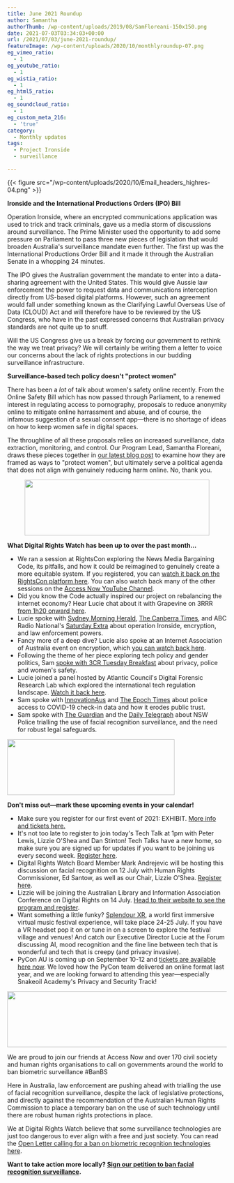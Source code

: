 ```yaml
---
title: June 2021 Roundup
author: Samantha
authorThumb: /wp-content/uploads/2019/08/SamFloreani-150x150.png
date: 2021-07-03T03:34:03+00:00
url: /2021/07/03/june-2021-roundup/
featureImage: /wp-content/uploads/2020/10/monthlyroundup-07.png
eg_vimeo_ratio:
  - 1
eg_youtube_ratio:
  - 1
eg_wistia_ratio:
  - 1
eg_html5_ratio:
  - 1
eg_soundcloud_ratio:
  - 1
eg_custom_meta_216:
  - 'true'
category:
  - Monthly updates
tags:
  - Project Ironside
  - surveillance

---
```

{{< figure src="/wp-content/uploads/2020/10/Email_headers_highres-04.png" >}}

**Ironside and the International Productions Orders (IPO) Bill**

Operation Ironside, where an encrypted communications application was used to trick and track criminals, gave us a media storm of discussions around surveillance. The Prime Minister used the opportunity to add some pressure on Parliament to pass three new pieces of legislation that would broaden Australia's surveillance mandate even further. The first up was the International Productions Order Bill and it made it through the Australian Senate in a whopping 24 minutes.

The IPO gives the Australian government the mandate to enter into a data-sharing agreement with the United States. This would give Aussie law enforcement the power to request data and communications interception directly from US-based digital platforms. However, such an agreement would fall under something known as the Clarifying Lawful Overseas Use of Data (CLOUD) Act and will therefore have to be reviewed by the US Congress, who have in the past expressed concerns that Australian privacy standards are not quite up to snuff.

Will the US Congress give us a break by forcing our government to rethink the way we treat privacy? We will certainly be writing them a letter to voice our concerns about the lack of rights protections in our budding surveillance infrastructure.

**Surveillance-based tech policy doesn't "protect women"**

There has been a _lot_ of talk about women's safety online recently. From the Online Safety Bill which has now passed through Parliament, to a renewed interest in regulating access to pornography, proposals to reduce anonymity online to mitigate online harrassment and abuse, and of course, the infamous suggestion of a sexual consent app—there is no shortage of ideas on how to keep women safe in digital spaces.


The throughline of all these proposals relies on increased surveillance, data extraction, monitoring, and control. Our Program Lead, Samantha Floreani, draws these pieces together in <a href="https://u1584542.ct.sendgrid.net/ss/c/CMxF4nARlf6wAFa1PSfv0mmZ9RIuK0LyVv5J0Wo3jtIT-dsvqXI6JF9nPJwZEtV3ECWeHT1rZe8-4KqVaETOyiQbJgb7rTwjl-t69afGtQu9MFp-wZ_aXHE8XVLI012j0HRYsfNxwiI2sD2J-1HYhfCUaJbjFOo1Urv4pzZqKKr4g_x0yLXLLCSvfVLjPVp0feUmpiBLfQGCFpZKhK4xrTkA56vRH4NeoZo8YPMJLJ6LMd0RN7UePRY9CKetyLyNnyHGbaqa3fVR8Y-MB5vft5Qpd-e4oK7P6Rd6bx9LKuJpjEOl12QN6LkPcK_wpRGvCjtuqa73Jij5kDBvxJSRDmYR6HOR2UcojaLvflFd0ACC2ovysIazok5r7-1zOg-aNHJapxz6Vqw_aXAaztntZrw_Yjn0YRJANWt17qOgS38/3d9/2PHCNBEXQV2V7VJ8qVjlMg/h3/5MOFqdlIkAOhrYsf-w8BEpbcKNX0UA1PGjgUXbZ5rTM" target="_blank" rel="noreferrer noopener">our latest blog post</a> to examine how they are framed as ways to "protect women", but ultimately serve a political agenda that does not align with genuinely reducing harm online. No, thank you.<figure class="wp-block-image size-large is-resized">

<img loading="lazy" decoding="async" src="/wp-content/uploads/2020/10/Email_headers_highres-01-1024x310.png" alt="" class="wp-image-7296" width="424" height="128" srcset="/wp-content/uploads/2020/10/Email_headers_highres-01-1024x310.png 1024w, /wp-content/uploads/2020/10/Email_headers_highres-01-300x91.png 300w, /wp-content/uploads/2020/10/Email_headers_highres-01-768x233.png 768w, /wp-content/uploads/2020/10/Email_headers_highres-01.png 1376w" sizes="(max-width: 424px) 100vw, 424px" /> </figure>

**What Digital Rights Watch has been up to over the past month&#8230;**

  * We ran a session at RightsCon exploring the News Media Bargaining Code, its pitfalls, and how it could be reimagined to genuinely create a more equitable system. If you registered, you can <a href="https://u1584542.ct.sendgrid.net/ss/c/ZsYp6Jc2ATNP3MkVzvte6Kf4_9xHgURUm3iJTWucnfjhT6fr4SJ0qCT24Y0L5tmjwtI_qBWh-3DTG26zB30p6-D_5wYM5dJmkqlWZ9j71bzSdJufeWcIT402Nd-jat0sBhYEJGCBddUkmKSMeSjzDnHR9RZz__ra6by00kemhj4oi5tyASQcts4UkjVFhCfDF3Zq93gh4eLlFh5QS2-iJqhE__isDkqf0is-3U5_mxipuABXUGJqk7sLXj7Egtd4atmwwkFjBk9IQsR6c0ijkU07dtF5d__mN7tefAxtS1qDQdNbI4Mf3ZtRsfmjCEUlXGmAFVHN_YkMp1gErpLWaeER7GIK06X_JIMUGuAs1g6yXDnkwmKhpGj9gtwhpR3CZdyF_bShIxjCc3L7X0HnkFCyiZbrk14i-Sqr1k-UqfsJqgLHx6oiK_vVOddNeOxrX9Jn63kie6tC-Ch55YhLP1oxGGqZjKqvjd6GTIrKmPk/3d9/2PHCNBEXQV2V7VJ8qVjlMg/h4/L7D6KfIvDaSKjYVtMrp6LconQI2CmqWc_w37uXO_2u0" target="_blank" rel="noreferrer noopener">watch it back on the RightsCon platform here</a>. You can also watch back many of the other sessions on the <a href="https://u1584542.ct.sendgrid.net/ss/c/atcYNHk4Eh2YdGnwBh-YDPEl5yUYqCQynxiL0wbju_FFcBh0wpm6-DmAzVXliSKRLbPNJev3urjjNJyZ6ofEREeqvhHgz-sSn3bKzMF5O3x7YGWUJ2E5bDNfonln2BVTEQIawLDUQWbiLw3Bxa01Rb9TnS4nWNCJrbfWuHDYY4RQsFQi6KT92szqPJFIa3PY2ChaJE_uV-5px758DsuSbciV7bbTDZuTxjnCJXcn4TEkYU-YF61dzYj3p4R1n36Bd0xj55o2eTVRZAIXOOosIbqHj22kNLMC_RgB7d8YG333F4wy35QXb5EfIM8cZCASRXpQFqnWZvrsBcC1fffpnA/3d9/2PHCNBEXQV2V7VJ8qVjlMg/h5/kU32_UXLCtkFCxCbbzVxiufGWMlHaFX8xvlCB1cKCl8" target="_blank" rel="noreferrer noopener">Access Now YouTube Channel</a>.
  * Did you know the Code actually inspired our project on rebalancing the internet economy? Hear Lucie chat about it with Grapevine on 3RRR <a href="https://u1584542.ct.sendgrid.net/ss/c/atcYNHk4Eh2YdGnwBh-YDGRoAs2WH3kvIwlC-9ha3D6XKssAleCnBQTDrEbSimXaTaCcEHEYL9EwLp3fTZK9WKkPfkrO-CZYcWabWplti1rhJ9AW91rH_IsXUEK0kbbDwo22SO3bgFsTJWEk7R6_Db7XbjPG6X0Ghui20i7rvJ0lLot_u5wZDU_kW2peMtdMo9VBS96bsTZOvNnK-rNtSbD3ru23ueM8XLVRtHtr9JDjmGYE8C8jTXmKf74nRbW_7BX4MOCs7R7hZ1ve2sFVJfIuVOXmYUkHLQE9YJyy5SYyVFwoebSfimMudeESdbAFJCjqLDtKkubeWylfcT8KOjBpeQSgGAwzKdNfVdxm_hoXelL-PRsR4FhyY3BPZkHM2-5XHwmpsnTGp3kHTQ_IpP5aZN1Tx15i88BBg4HPowE/3d9/2PHCNBEXQV2V7VJ8qVjlMg/h6/4ELp7SvKcLBfL1LH71n4IvEV5jxZqGUw2GDxT_u7p0c" target="_blank" rel="noreferrer noopener">from 1h20 onward here</a>.
  * Lucie spoke with <a href="https://u1584542.ct.sendgrid.net/ss/c/atcYNHk4Eh2YdGnwBh-YDGrojCaCJcONlr3mxgHJUNBn3JhbgxMjeZrwvzYzxbT57dnNEwbATsIX79a46g171U3yaXuF68HLGMJY1uTmcwEU41iy4BMKTv5BwJlBrHkeQFBSAD5IHwXpUMLuXPXxjosyeIDs8Gvxn4Y1Qne2HZWtm_gYvY8tJbKJ0NW7TSjXvzeNuTcYtT-HlK8emVUO4_tNqQXB6GOey6-RQEcEI1cenPVFWZyF_TwNje3gr8rKJiWzVHdCpObC80p6f_O7heTkcCSWkYcf6UhIg2l8m1ZDFRBOPXviOlnLWTx2DmHcU5IjAlFgIULVfkTDNwTVn8qZZke8Zm7PExx_g3-g81UGYuuq3u4LgJMqxfYk7b1r8I0q2Fto0dIOgZkC_up1DipoGhaA7uxgy21ifIlCsmgF8546hEvtpaj1SKVePGKYybvNhS7S3SdMSYLC9GoyW7A4ljUBUs4HEfY8X40KEuo/3d9/2PHCNBEXQV2V7VJ8qVjlMg/h7/6eEqRRoY3SqGPMivtX2hDcXl-xAyBfEgTMRtZVUXy6M" target="_blank" rel="noreferrer noopener">Sydney Morning Herald</a>, <a href="https://u1584542.ct.sendgrid.net/ss/c/atcYNHk4Eh2YdGnwBh-YDMsQup19ctwzixQPtTEhYGv9ovfVAiFCnLtH-w6uLgDHm6QeFECt0TTCy60_kbLy7XseqX1_7u3RWg8zYEdgSg2opivzhvhm1aHPlaBIFliTrzY5EAq9jbRaqXq18OPiv0l8y32d6FobK3FQaqsl17EAEBETk-58xkKQyAbE62p_9GWss6xzDlJ5F4wDwwQVniZ5oKqH_mvbz5HEbVRVm3DpaLBfa4-2Rxr1LaAxIr0cNnhdyEa2d3p69vPKkGbRjqu7axNA6uk6djre0r6FYm_yjG1dnkyR2Epa30dMcAiw-HDYyiSU2hZPPgZ0C9jiSPuDt_X7LbLUB7U2OiujJyBmguVRsNzlCosTgIreT-Nb_CTmGSX_3AxrUOy_T1bj9bkf1i1UZbXStg99Q4ZTw0mvvmLFKec9rpWsZZU1GkH1/3d9/2PHCNBEXQV2V7VJ8qVjlMg/h8/fIMPmxdEP_QVk97RxAGJKOWETx4eb06GS6EGXr5rFFg" target="_blank" rel="noreferrer noopener">The Canberra Times,</a> and ABC Radio National's <a href="https://u1584542.ct.sendgrid.net/ss/c/atcYNHk4Eh2YdGnwBh-YDLPbb2jFRHqancbJLyQGqU2IBLmt3DsH4sSlbTJiKVDUB0zjIEZUL79jOj3-t8tYSnS_jEgif5spharKzRDlFYjSeVnHvCkRJqHRrIU-TzEgGhydJMedNhkK1e1mT5kF0ogbdzaVC5Ir11Lc4ibcMQrv6wL2gpEPs5ANvpFIsgNc5PqNtdmXTP-rKOdAWqRjcFZ1GV5N3-fKz3Set2zJ5T_KqMVrm80_3LUPcBmzj6FTsLyWXbM0X2d1hoVlI6nO7Q8pOASTxCDU7ZAhyQ9ATNLVbsFOl6cISjZ1EQ4AO9cRDkpTm-Raq13quI9Z8DVstQ2YPEGbQ40I9AF7q9F70AbNRy7Qm0c0cxNx6EKlVH1aGfAvJbVWMY6fp8XoPEI1O_pTZrb_HrAdfdkvTIwf3p-xd8dBOzP8KCrxiXu_rYw6/3d9/2PHCNBEXQV2V7VJ8qVjlMg/h9/n-XE5FC7CWcDetGa6VSt3M8ZurBb_3sYCS-lJcWjiXg" target="_blank" rel="noreferrer noopener">Saturday Extra</a> about operation Ironside, encryption, and law enforcement powers.
  * Fancy more of a deep dive? Lucie also spoke at an Internet Association of Australia event on encryption, which <a href="https://u1584542.ct.sendgrid.net/ss/c/atcYNHk4Eh2YdGnwBh-YDE0m4lD27SBRCNRdZTN3yo9qg_JhwDSDBUnrXtwgRcE-shCwl5zUN2d3ApgXH0V1dfFNP_E6b3J_Ost1YkFs1cxjmrJ0OpylVBFbuRcweZsRZ8o3aqTl0Y_1OPVJDIne3SaGYSxU3A4rZ0Tw1V6hEhAK7PFAmQFe4t7WyInz7lgI0Zx_O84ExRh69eO3S30x-YsMeWY4mvXUyI31-XKzvInJx0KonI4x0_dBWS42w-6b06JG72Tb4vzih6MeAQpgRcMLsrzqxCJ8mHnKi9LdjdQOumbxvzeORAN0mpjzN-DhR11NiL6XM6cJJu8EpBLf7rzrUYBGZhxIDWv9T4mUD7ZxrQBWSsuHucN8A0jVdLr3iZnUSM8YuvWfEEETnZHA5w/3d9/2PHCNBEXQV2V7VJ8qVjlMg/h10/yYSbj345CUTfhzpcEIb18xZiZIGAM7AAKFdnarUR-3k" target="_blank" rel="noreferrer noopener">you can watch back here</a>.
  * Following the theme of her piece exploring tech policy and gender politics, Sam <a href="https://u1584542.ct.sendgrid.net/ss/c/atcYNHk4Eh2YdGnwBh-YDHkc_CdiYt_ghscGkDL17KK1ptCPxIxzmzzfXN7jjrXBVuhXnY72rXqwuQK9rbul73TMMZ44Pj7FggOfDN-GeBTRelCI16h-xyTaPPkfybtxYBKn86pbiez5-7_IZ5M0kQUDFtxQm2G8jJZSa9_yRttcqIRZsEyABDqmtb_-9pKc-xSe0NghgdW0fuW6543aFyB3KmX2FDkixqQsXSK8zet6gutwWvAFwGnBvychS-IfbFl24YjuAFR6tn_EozPdcMvEZC8zWZaFXtNYUSmFLhcEiushevLNe1RhdXI_5MfsdTh-z0w9lJgSXDM3_mRXWYrwjB_x6OZxkOStH-Ztcb-yP_Ajx61L7KHvlbe9vxoeVysuAGIigzQeFjq3Qs5J9ZjfEElbUvanzgQD6NXtscW7_-l2wNK_uSEETrLcTMlI/3d9/2PHCNBEXQV2V7VJ8qVjlMg/h11/_v5lydUtOkzTeSfVXiBh4Kx1LOdIFyAJpxesMlZlSj4" target="_blank" rel="noreferrer noopener">spoke with 3CR Tuesday Breakfast</a> about privacy, police and women's safety.
  * Lucie joined a panel hosted by Atlantic Council's Digital Forensic Research Lab which explored the international tech regulation landscape. <a href="https://u1584542.ct.sendgrid.net/ss/c/atcYNHk4Eh2YdGnwBh-YDPJrbAvYZljxlnOJ1p8SV8FeUXCdfxHThNYy8rXZxOdeQHN9T8hFI9YF5-LpTlavjti1iAsoW5PRS41sCglLmXAvzxQYzkdQJXg2oRtq9JTz65Tf7PREz_u3JI3iSax_ykfPZqYp42vWCtIPPsR8ByAp2GtdsETOxr9ZBkKiU0Xw0K2I897Owb2MeU5oOijDONam1CdDsFypSpt_hT7ib3fAzaHUEi7zetNiSsJM0UT9CUg-L69G_GZtVzT2jCn8v0rC4LoI2CjGeZ-7WlDuNpuhHnANl8ql0Qv88-p_rafEofGHeHXYPB2dcrgarMdYKQ/3d9/2PHCNBEXQV2V7VJ8qVjlMg/h12/JVBluRgwU8xmdAQwtFomFyX4GQhMwrIRswL34AsMW0M" target="_blank" rel="noreferrer noopener">Watch it back here</a>.
  * Sam spoke with <a href="https://u1584542.ct.sendgrid.net/ss/c/atcYNHk4Eh2YdGnwBh-YDK_gpTaIVkfp3JTnTCw1eQ_CwXaJYiFhcsru_kZD1XQkIFWJulDgSvlhJuax6pG-Re8kXIvYadYzAOItDkJ_Lk-Z93cnTknzZMeXmKlUQL8IIRK5YatNKI0TCAEimKnnaQXyvjMUq3e_J1_l5DPkxrbx_Z8SrjAFf3KS27q41ZKW7eeJh2ORnV9bqhfz0r4x44xL-1Nb9CvEUhInWiZGAkcOWr8ElU0YpoUhCQ1CMSmyqFR-62lbLOkwzYFfyYzNWctld4q7mKdqRzRQy6nLG3NotD35W7ZLfGmi-G2WWVFrB4hRWGyamQ01ae9EGyHs9AbLNg5QOt9HWsFvMKUbP5EbLu_dqsw2ZjzyB8S3oh8EwcWOJm8RpgqAGDsHbo-oEQ/3d9/2PHCNBEXQV2V7VJ8qVjlMg/h13/1ZCiJMLnU2s9r1yXLmZUoobc_JtjXpPnpu9A9skgJyk" target="_blank" rel="noreferrer noopener">InnovationAus</a> and <a href="https://u1584542.ct.sendgrid.net/ss/c/atcYNHk4Eh2YdGnwBh-YDObC_jkXNlCjlRiO9BUNt3IlRjTa5nwEJe4y8rJlikZh9ys_6Dlxp9MstJk8i6Sz_uglWx_HewpyQoIguSBUL77GobDw7qTix8amlcQmWt4_3SKYTPqj7ro-oq8ZP4TTzoLQMKbHou2xPREOuB96Nd6VIgv1jFjW-Kz6Hf_OqweoJAuxAZNalVcPp4YSue0TztmgCF14BwenySfo61aLVoZfjqFfMN0vutf0wnIW6gJROrINGL9AGpzrvNWBTHjJafFERniVxgdn5UgdI21scW4CG752_cJd1YlAcvoyvjp9UnPLHi7Rc5jsHmKIwP1BnXT9o27qV349_EoDi9JWLydFmH7l_g1QfWxn2eUfLfdP1nMerGrA3uetfkxg8JdkhhVANq6KUl5SPa8-dplFZ9KtzIkDaK4QT0DR8snjNwie/3d9/2PHCNBEXQV2V7VJ8qVjlMg/h14/DKO4CwSE4xKDRHsuur1p0iVPTXzf7UXbgOztKO1Ivm8" target="_blank" rel="noreferrer noopener">The Epoch Times</a> about police access to COVID-19 check-in data and how it erodes public trust.
  * Sam spoke with <a href="https://u1584542.ct.sendgrid.net/ss/c/atcYNHk4Eh2YdGnwBh-YDL2pqlARv2wBshrgOqWkXMG-lUahKsXZvw5F_VeTtKqPo7a3Lk66F1j9GFhdJKtVyarwP9pAVsrEDrsUQUki3qNx4HpIRphL-qh6fPoI3HcRwvbEeu2MG2Cf0QlLYXU_825BKytkbLeUXDvAIcPTGUOa-QgZVMFLUjoK1dupdU-QoZgQnozKSj8V3sembP08mAtny3qcqq27TdhWjk-vcfKJY8DcVQTRzwS-xVD7NudqI2KIxLRbyStZM9cv0yuoSRo7tUwiOleddPf6P3KFQaBzM_nQGswww39QhnVtD7-jW8RuAnW7dhaic48TZjUhOgMQnXCoWM4zR6V_egIsq00QRX0rHbTumrOOyUVKKQtG9pgNbV6QKeUnWBF8uJBRzuvrt3uomidlDfZKXvJ7IqVZQuo3zKPXXRPU8jEc9OgIoOq2chVbSd-Lwl1ScL1VzVcOkcSFulxQNV2fN18qi4W3G9Pdb4yyY6rFe5d8n7AHhocli7PKRXzzDmxOEskiEg/3d9/2PHCNBEXQV2V7VJ8qVjlMg/h15/XSSkIEb3OtqyLMCCfukQdhNQSXQzKAnbKlaB6jyubXA" target="_blank" rel="noreferrer noopener">The Guardian</a> and the <a href="https://u1584542.ct.sendgrid.net/ss/c/atcYNHk4Eh2YdGnwBh-YDDt0b_q9w2p2RVQaHR-3aMPNo2UrfU5iEjl2o_FtvTCLI-L0_h6beKlCGlrQLGdnz6eoYECdYwsadtunq6a5dw9PEJve0R28kOwPQUTf3OWp7yusyL0C-ef7CEIikLRwWOLRZVmCrVKKkdwc0B8ojt_-F_ULGV21hpRcvTYXQ-jQrRueUk_UoTHdVe7UIfPzIOiQzvSiAtNk2aTggGfVjd4F2o6qkNvpCMcxGMBn8SsutiWKHE5Nr_UA-C7A0UX1_wPp90o3LhAPEO1DS7IjRxk7jA63_I_8tgjVFqwWNyuuBEsCFSdGHSd70XE5Bxrx0H5XBHBFYEAo1wmMxW1dHOYkXHB-aYMI4EC-6e60Wotit-ADRwwpa-r0HfE6kGg48Isau5VSfQumy5fIVg1mfYa84WvXvdyPNwHBMhpmuNMsGz7yFh_Ha5TJg498aNqkC_LrAMZqKm9JD5tRgy9QFgnIMc-L4Kh-lac3qFLsTSMKO1PVbMTwDllW7K1ILOCAgw/3d9/2PHCNBEXQV2V7VJ8qVjlMg/h16/vVWs3Ma-AJLlzeWTIPBGrcq4syCO7TSVl7ASj6q2Hno" target="_blank" rel="noreferrer noopener">Daily Telegraph</a> about NSW Police trialling the use of facial recognition surveillance, and the need for robust legal safeguards.<figure class="wp-block-image size-large is-resized">

<img loading="lazy" decoding="async" src="/wp-content/uploads/2020/09/Email_headers_highres-06-1024x342.png" alt="" class="wp-image-7275" width="384" height="128" srcset="/wp-content/uploads/2020/09/Email_headers_highres-06-1024x342.png 1024w, /wp-content/uploads/2020/09/Email_headers_highres-06-300x100.png 300w, /wp-content/uploads/2020/09/Email_headers_highres-06-768x257.png 768w, /wp-content/uploads/2020/09/Email_headers_highres-06.png 1250w" sizes="(max-width: 384px) 100vw, 384px" /> </figure>

**Don't miss out—mark these upcoming events in your calendar!**

  * Make sure you register for our first event of 2021: EXHIBIT. <a href="https://u1584542.ct.sendgrid.net/ss/c/CMxF4nARlf6wAFa1PSfv0mmZ9RIuK0LyVv5J0Wo3jtLHRK5DOVZ1q7zmyKHZX3p8JUr-tRfsSP_DHMKpM1zZ9RFJ4nSL7WB761ZaD-dtNQk2FQgDXHjQMNPh3p4IvQ5BjohgAPOvVzNa-XEvJBt8ZsGDJqt-7X6_M-f_9nce_UxWY5IFooBuF7KXwRWCRco1KFZwZyvqYbMyeWegq1gkCljdPviTjE-FqHbmp-Msi2JE1ey2BuV3Bz3n14rCQXHpqAqtArRSp22J2VkT70p8qPL3-zC_EYMyed9_GwwSW0LYPWi88Cva6Kbj1ITLq4T9xa54DKhpvIZMLbiGqZPv4BJFLgTL1aNiv1glvMDiMNdJ2fQd5Avu8opKVjXOqCSy18JBSsrz8y6YP0Pbo5nosvZSD9MuutzeMGEn4i1FuBQpGOmzXmpexJkg4EHUk9lMjtUiNx0XxqWoSnmeXNYgqg/3d9/2PHCNBEXQV2V7VJ8qVjlMg/h17/Nn646PU9V--uaj3vQbSce9LSnnLrVpoy06kTlZDXTNA" rel="noreferrer noopener" target="_blank">More info and tickets here.</a>
  * It's not too late to register to join today's Tech Talk at 1pm with Peter Lewis, Lizzie O'Shea and Dan Stinton! Tech Talks have a new home, so make sure you are signed up for updates if you want to be joining us every second week. <a href="https://u1584542.ct.sendgrid.net/ss/c/nIATlT34azO8Uq6tATWtxCDysc2H7Ub_N-8A__ZhFMy_q-I6t3w6XMNtQCPfRlWQ-qO3Xd28C-N-WZmunqVQYnzUyuuFOJ4q3JDP9RsNs1nzzLTqYuFzWzhn85qyBvE3LB7qvN_ouImKV5_68hwcCi07UeNLWIO5Xi8HiSRf3a8g2Ms6TBwoZQxBQ8JWcLKlBWWcsUhBUBcYtqd1exaVHYT7JH7LpmAfuWoOS7fZpInECLBsFcV37bQoXdKX-pkevjm8ILuw53ym0ATnR-6eS1YZD2rQP1n79fxhJQS_7i-X4v8AgYvh7YCYZjy4J0OT/3d9/2PHCNBEXQV2V7VJ8qVjlMg/h18/RIU4rRnwIrFRDXoCQuRGMXMkSlspmoCtRW_EPfaDN9o" target="_blank" rel="noreferrer noopener">Register here</a>.
  * Digital Rights Watch Board Member Mark Andrejevic will be hosting this discussion on facial recognition on 12 July with Human Rights Commissioner, Ed Santow, as well as our Chair, Lizzie O'Shea. <a href="https://u1584542.ct.sendgrid.net/ss/c/tTBUZwcBH_2q13Ow12s-jRaqsgVVHZ1txJZvl-EsYgbZ_ctybZLtsu_CqQk-iRH0NM-3w3lqr1MQfgwzSpxntDBtjFpHgDPlHWoJ35MBaiL6cF-VBuQd_nrr0EbA3wCZ-_SS0lYtBB2FKR0mOFpHxvLdN8C6WsZvKyCBUuI4ZCwppWXbzk6U0Ak6k2CdKaD467DRI7fU6w0itvfT0zs9N97XgAy8t3Ju4K5Imu-xbLkgue3WnOzXdfaWqk4xFYA_YzY3547lX6l_YpteVMr6_2REQ--A-CN3tBws8Ri4Z3wB7BiLiiImxLTM5esPrxDnv2M7xlzBAmabbwW2Z7sYgOjCR5qNMBFXDsKvpoUaTntNm7aO2KO-iZqufBaHo9BR/3d9/2PHCNBEXQV2V7VJ8qVjlMg/h19/JiM8YKFijKoXh_ni4iLBg79kCiiaxyDCRSEdotx3kEY" target="_blank" rel="noreferrer noopener">Register here</a>.
  * Lizzie will be joining the Australian Library and Information Association Conference on Digital Rights on 14 July. <a href="https://u1584542.ct.sendgrid.net/ss/c/atcYNHk4Eh2YdGnwBh-YDCxIPh8N1DS7jtiTWahkwOAucHasdf9CBOIa9uiGOnJj48q-7WqUn9GxBytEC9hRaocrknZ0bO7cmPqNVFdJCjxpaSWawHigBAmg8QfIEtPc10o27IDQUMWgNVyQ3IpZwYmTXySVNZwxABHRPVOlJO5CiKfxTdZ2eAjP4ew200MFnb97R30FhbnXFbRTF1XsACqIy_LMkc2TVvMoMZHwjQzzyK2P7WF6E0Z_2Jt_TTw474Czp29UqZAthJERNSvZjYSy4O73Fqv_sECktCIt_ChxrELeraerZ-YwOW7WKcZLAJCBq61XAEvUgzYQMA77CSodAvoKLpJa6QqwQ_ESAvh8Ffc1Pp4cQtt5GI9Ajk_JYjxcvYjbO5wesdHK_skdyw/3d9/2PHCNBEXQV2V7VJ8qVjlMg/h20/xjIqrjXCzE4-mL8njqNCnEypinHqloZQ8zXZKZOR-DE" target="_blank" rel="noreferrer noopener">Head to their website to see the program and register</a>.
  * Want something a little funky? <a href="https://u1584542.ct.sendgrid.net/ss/c/wehEm_vu1NBVXOKYSqOxTJCukyb0N93Vff--_1WnRH1iMkhl1-0r1zs83ETXw5jgWZ6IB8YbTb4Zm0agsC2nVyrAiJohyuWWFkA41kIvW_Gkfwc3etgZP8e9aaHgKSj0crwyi0-7T4IaSG8qnRIl1Lu6iV3mYPM9o6cCYyezbBK_pjCNJdN7VzelLKYZYiYQNQQG7eVoo6isP4sX6yxuywwg6KkjzF52MVxWs46ZmNjhkhzqAiw4peWYdqMwDXfKPIqWVpftalmETyorUpqCaFMZhtqz7_6xXRWsnVdHw08EOvhs8qupnVt8QsLuzOtw/3d9/2PHCNBEXQV2V7VJ8qVjlMg/h21/fNBRAj5JfhrYo1LkqjV99qNavJeZtCrgWtOvwXRWIGk" target="_blank" rel="noreferrer noopener">Splendour XR</a>, a world first immersive virtual music festival experience, will take place 24-25 July. If you have a VR headset pop it on or tune in on a screen to explore the festival village and venues! And catch our Executive Director Lucie at the Forum discussing AI, mood recognition and the fine line between tech that is wonderful and tech that is creepy (and privacy invasive).
  * PyCon AU is coming up on September 10-12 and <a href="https://u1584542.ct.sendgrid.net/ss/c/1XQbiUZqIgkFRQxQopJGKcsjBbt81DgQMM3GBsB3dwCbA4w15ZB4gOfaf4j6P-5z8FLdF_8MEhU_Hhp4xzqoPSF7h5deNEmcjTiDb2LM_cPfvQZJAr_0sT2pgCfK12fzYHv_VNGYtfAFCeFGgWpCkx021iqNAAoe3Di7U-alx_JzL-WJq7QEcMt3hnZ2McM4Nm4fKR62MbUuCYg1f6o5aXupJts1ggDc8194ZsTLKG07T2bNRnLrBDvYEhcp0nFeQHUl72_GAeqt_GplMIb51a0X-QgU1E6k69NAJJsvbnyA57AONf-vQSCEyG0aABMJ5FEwHp6E8n72qVLNW6xKxw/3d9/2PHCNBEXQV2V7VJ8qVjlMg/h22/MCg_UmZ9yLugVX_bSkQLj8IkrmLFKv4VBHtrnLXeLXw" target="_blank" rel="noreferrer noopener">tickets are available here now</a>. We loved how the PyCon team delivered an online format last year, and we are looking forward to attending this year—especially Snakeoil Academy's Privacy and Security Track!<figure class="wp-block-image size-large is-resized">

<img loading="lazy" decoding="async" src="/wp-content/uploads/2020/09/Email_headers_highres-03-1024x171.png" alt="" class="wp-image-7272" width="758" height="128" srcset="/wp-content/uploads/2020/09/Email_headers_highres-03-1024x171.png 1024w, /wp-content/uploads/2020/09/Email_headers_highres-03-300x50.png 300w, /wp-content/uploads/2020/09/Email_headers_highres-03-2048x342.png 2048w" sizes="(max-width: 758px) 100vw, 758px" /> </figure>

We are proud to join our friends at Access Now and over 170 civil society and human rights organisations to call on governments around the world to ban biometric surveillance #BanBS

Here in Australia, law enforcement are pushing ahead with trialling the use of facial recognition surveillance, despite the lack of legislative protections, and directly against the recommendation of the Australian Human Rights Commission to place a temporary ban on the use of such technology until there are robust human rights protections in place.

We at Digital Rights Watch believe that some surveillance technologies are just too dangerous to ever align with a free and just society. You can read the <a href="https://u1584542.ct.sendgrid.net/ss/c/atcYNHk4Eh2YdGnwBh-YDCVdwGfBA-WCf1P6GgeUtIRw_Zx-mE_IdpUFcL02SLB3pV-NN6thX4rhIjoRDk_KYB43h9I7xM-6KKf-xvPLX9EnrgOo2Z1sCBniDsQTyzkHeXIGKFoGs_IrmSo66yEedHoezHYX41fAXee8qZhkHsoRe1MfPo3zhqu6jHAfcTEBnWgaomoaQ4NOehB_LIlxu1SG7pTUcBzj2gdgnHINYHMmYgYiUuCt4J6go3JDbJt02tpXZReRj9PiOwYg0vRGf6HKVb9iuxF0OUqkrlBX7dqRXF69XzipiwQOYMYZnXMH-E_RK2pf5lBr06BB_iqYdD4fQkgxTLPlqfFX2f1X-s4/3d9/2PHCNBEXQV2V7VJ8qVjlMg/h23/5zQ0XOe1-Dkv7zVDIiyl8oQAMV3N3Lg08JXRzVDCAOM" target="_blank" rel="noreferrer noopener">Open Letter calling for a ban on biometric recognition technologies here</a>.

**Want to take action more locally? [Sign our petition to ban facial recognition surveillance][1].**

 [1]: https://digitalrightswatch.org.au/2020/06/22/ban-facial-recognition/?link_id=27&can_id=33270602a04f2d69190875c58fd3ebb8&source=email-an-exciting-new-project-and-your-monthly-digital-rights-roundup&email_referrer=email_1223116&email_subject=your-june-digital-rights-roundup
